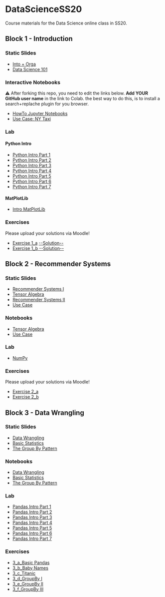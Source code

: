 # DataScienceSS20
Course materials for the Data Science online class in SS20.

## Block 1 - Introduction
### Static Slides
* [Into + Orga](Slides/01_a_Intro_and_Orga.pdf)
* [Data Science 101](Slides/01_b_Data_Science_101.pdf)

### Interactive Notebooks
:warning: After forking this repo, you need to edit the links below. **Add YOUR GitHub user name** in the link to Colab. the  best way to do this, is to install a search+replache plugin for you browser.

* [HowTo Jupyter Notebooks](https://colab.research.google.com/github/AlexSperka/DataScienceSS20/blob/master/Notebooks/01_a_Jupyter-Intro.ipynb)
* [Use Case: NY Taxi](https://colab.research.google.com/github/AlexSperka/DataScienceSS20/blob/master/Notebooks/01_b_UseCase_NY_Taxi.ipynb)

### Lab
#### Python Intro
* [Python Intro Part 1](https://colab.research.google.com/github/AlexSperka/DataScienceSS20/blob/master/Notebooks/01_c_Python-Intro/01_variables.ipynb)
* [Python Intro Part 2](https://colab.research.google.com/github/AlexSperka/DataScienceSS20/blob/master/Notebooks/01_c_Python-Intro/02_strings.ipynb)
* [Python Intro Part 3](https://colab.research.google.com/github/AlexSperka/DataScienceSS20/blob/master/Notebooks/01_c_Python-Intro/03_data_structures.ipynb)
* [Python Intro Part 4](https://colab.research.google.com/github/AlexSperka/DataScienceSS20/blob/master/Notebooks/01_c_Python-Intro/04_control_flow.ipynb)
* [Python Intro Part 5](https://colab.research.google.com/github/AlexSperka/DataScienceSS20/blob/master/Notebooks/01_c_Python-Intro/05_functions.ipynb)
* [Python Intro Part 6](https://colab.research.google.com/github/AlexSperka/DataScienceSS20/blob/master/Notebooks/01_c_Python-Intro/06_classes.ipynb)
* [Python Intro Part 7](https://colab.research.google.com/github/AlexSperka/DataScienceSS20/blob/master/Notebooks/01_c_Python-Intro/07_modules.ipynb)
#### MatPlotLib
* [Intro MatPlotLib](https://colab.research.google.com/github/AlexSperka/DataScienceSS20/blob/master/Notebooks/01_d_MatplotLib-Intro/Matplotlib-Intro.ipynb)

### Exercises
Please upload your solutions via Moodle!
* [Exercise 1_a](https://colab.research.google.com/github/AlexSperka/DataScienceSS20/blob/master/Exercises/1_a_Python.ipynb) [--Solution--](https://colab.research.google.com/github/AlexSperka/DataScienceSS20/blob/master/Exercises/1_a_Solution.ipynb)
* [Exercise 1_b](https://colab.research.google.com/github/AlexSperka/DataScienceSS20/blob/master/Exercises/1_b_MatplotLib.ipynb)[ --Solution--](https://colab.research.google.com/github/AlexSperka/DataScienceSS20/blob/master/Exercises/1_b-Solution.ipynb)

## Block 2 - Recommender Systems

### Static Slides
* [Recommender Systems I](Slides/02_a_Recommender_Systems_I.pdf)
* [Tensor Algebra](Slides/02_b_Tensor_Algebra.pdf )
* [Recommender Systems II](Slides/02_c_Recommender_Systems_II.pdf)
* [Use Case](Slides/02_d_Use_Case_Recommender_System.pdf)

### Notebooks
* [Tensor Algebra](https://colab.research.google.com/github/AlexSperka/DataScienceSS20/blob/master/Notebooks/02_b_Tensor_Algebra.ipynb)
* [Use Case](https://colab.research.google.com/github/AlexSperka/DataScienceSS20/blob/master/Notebooks/02_c_UseCase_RecommendationSystems.ipynb)

### Lab
* [NumPy](https://colab.research.google.com/github/AlexSperka/DataScienceSS20/blob/master/Notebooks/02_d_Numpy.ipynb)


### Exercises
Please upload your solutions via Moodle!
* [Exercise 2_a](https://colab.research.google.com/github/AlexSperka/DataScienceSS20/blob/master/Exercises/2_a_Numpy.ipynb)
* [Exercise 2_b](https://colab.research.google.com/github/AlexSperka/DataScienceSS20/blob/master/Exercises/2_b_Recommender_SVD.ipynb)

## Block 3 - Data Wrangling

### Static Slides
* [Data Wrangling](Slides/03_a_Data_Wrangling.pdf)
* [Basic Statistics](Slides/03_b_Basic_Statistics.pdf)
* [The Group By Pattern](Slides/03_c_Group_By.pdf)


### Notebooks
* [Data Wrangling](https://colab.research.google.com/github/AlexSperka/DataScienceSS20/blob/master/Notebooks/3_a_Data_Wrangling.ipynb)
* [Basic Statistics](https://colab.research.google.com/github/AlexSperka/DataScienceSS20/blob/master/Notebooks/3_b_Basic_Statistics.ipynb)
* [The Group By Pattern](https://colab.research.google.com/github/AlexSperka/DataScienceSS20/blob/master/Notebooks/3_c_GroupBy.ipynb)

### Lab
* [Pandas Intro Part 1](https://colab.research.google.com/github/AlexSperka/DataScienceSS20/blob/master/Notebooks/03_c_Pandas-Intro/pandas_01.ipynb)
* [Pandas Intro Part 2](https://colab.research.google.com/github/AlexSperka/DataScienceSS20/blob/master/Notebooks/03_c_Pandas-Intro/pandas_02.ipynb)
* [Pandas Intro Part 3](https://colab.research.google.com/github/AlexSperka/DataScienceSS20/blob/master/Notebooks/03_c_Pandas-Intro/pandas_03.ipynb)
* [Pandas Intro Part 4](https://colab.research.google.com/github/AlexSperka/DataScienceSS20/blob/master/Notebooks/03_c_Pandas-Intro/pandas_04.ipynb)
* [Pandas Intro Part 5](https://colab.research.google.com/github/AlexSperka/DataScienceSS20/blob/master/Notebooks/03_c_Pandas-Intro/pandas_05.ipynb)
* [Pandas Intro Part 6](https://colab.research.google.com/github/AlexSperka/DataScienceSS20/blob/master/Notebooks/03_c_Pandas-Intro/pandas_06.ipynb)
* [Pandas Intro Part 7](https://colab.research.google.com/github/AlexSperka/DataScienceSS20/blob/master/Notebooks/03_c_Pandas-Intro/pandas_07.ipynb)

### Exercises
* [3_a_Basic Pandas](https://colab.research.google.com/github/AlexSperka/DataScienceSS20/blob/master/Exercises/3_a_Basic_Pandas.ipynb)
* [3_b_Baby Names](https://colab.research.google.com/github/AlexSperka/DataScienceSS20/blob/master/Exercises/3_b_Baby_Names.ipynb)
* [3_c_Titanic](https://colab.research.google.com/github/AlexSperka/DataScienceSS20/blob/master/Exercises/3_c_Titanic.ipynb )
* [3_d_GroupBy I](https://colab.research.google.com/github/AlexSperka/DataScienceSS20/blob/master/Exercises/3_d_GroupBy_I.ipynb)
* [3_e_GroupBy II](https://colab.research.google.com/github/AlexSperka/DataScienceSS20/blob/master/Exercises/3_e_GroupBy_II.ipynb)
* [3_f_GroupBy III](https://colab.research.google.com/github/AlexSperka/DataScienceSS20/blob/master/Exercises/3_f_GroupBy_III.ipynb)



